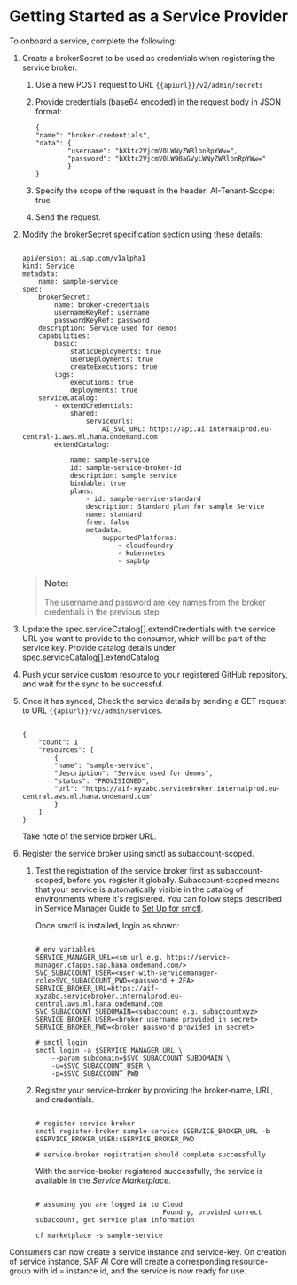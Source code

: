 <!-- loio50a6d9f4440c4a06b53b0f17017bdba8 -->

# Getting Started as a Service Provider

To onboard a service, complete the following:

1.  Create a brokerSecret to be used as credentials when registering the service broker.
    1.  Use a new POST request to URL `{{apiurl}}/v2/admin/secrets`
    2.  Provide credentials \(base64 encoded\) in the request body in JSON format:

        ```
        {
        "name": "broker-credentials",
        "data": {
        		"username": "bXktc2VjcmV0LWNyZWRlbnRpYWw=",
        		"password": "bXktc2VjcmV0LW90aGVyLWNyZWRlbnRpYWw="
        		}
        }
        ```

    3.  Specify the scope of the request in the header: AI-Tenant-Scope: true
    4.  Send the request.

2.  Modify the brokerSecret specification section using these details:

    ```
    
    apiVersion: ai.sap.com/v1alpha1
    kind: Service
    metadata:
    	name: sample-service
    spec:	
    	brokerSecret:
    		name: broker-credentials
    		usernameKeyRef: username
    		passwordKeyRef: password
    	description: Service used for demos
    	capabilities:
    		basic:
    			staticDeployments: true
    			userDeployments: true
    			createExecutions: true
    		logs:
    			executions: true
    			deployments: true
    	serviceCatalog:
    		- extendCredentials:
    			shared:
    				serviceUrls:
    					AI_SVC_URL: https://api.ai.internalprod.eu-central-1.aws.ml.hana.ondemand.com
    		extendCatalog:
    
    			name: sample-service
    			id: sample-service-broker-id
    			description: sample service
    			bindable: true
    			plans:
    				- id: sample-service-standard
    				description: Standard plan for sample Service
    				name: standard
    				free: false
    				metadata:
    					supportedPlatforms:
    						- cloudfoundry
    						- kubernetes
    						- sapbtp
    
    ```

    > ### Note:  
    > The username and password are key names from the broker credentials in the previous step.

3.  Update the spec.serviceCatalog\[\].extendCredentials with the service URL you want to provide to the consumer, which will be part of the service key. Provide catalog details under spec.serviceCatalog\[\].extendCatalog.
4.  Push your service custom resource to your registered GitHub repository, and wait for the sync to be successful.
5.  Once it has synced, Check the service details by sending a GET request to URL `{{apiurl}}/v2/admin/services`.

    ```
    
    {
    	"count": 1
    	"resources": [
    		{
    		"name": "sample-service",
    		"description": "Service used for demos",
    		"status": "PROVISIONED",
    		"url": "https://aif-xyzabc.servicebroker.internalprod.eu-central.aws.ml.hana.ondemand.com"
    		}
    	]
    }
    
    ```

    Take note of the service broker URL.

6.  Register the service broker using smctl as subaccount-scoped.
    1.  Test the registration of the service broker first as subaccount-scoped, before you register it globally. Subaccount-scoped means that your service is automatically visible in the catalog of environments where it's registered. You can follow steps described in Service Manager Guide to [Set Up for smctl](https://wiki.wdf.sap.corp/wiki/display/CPC15N/Test).

        Once smctl is installed, login as shown:

        ```
        
        # env variables
        SERVICE_MANAGER_URL=<sm url e.g. https://service-manager.cfapps.sap.hana.ondemand.com/>
        SVC_SUBACCOUNT_USER=<user-with-servicemanager-role>SVC_SUBACCOUNT_PWD=<password + 2FA>
        SERVICE_BROKER_URL=https://aif-xyzabc.servicebroker.internalprod.eu-central.aws.ml.hana.ondemand.com
        SVC_SUBACCOUNT_SUBDOMAIN=<subaccount e.g. subaccountxyz>
        SERVICE_BROKER_USER=<broker username provided in secret>
        SERVICE_BROKER_PWD=<broker password provided in secret>
        
        # smctl login
        smctl login -a $SERVICE_MANAGER_URL \
        	--param subdomain=$SVC_SUBACCOUNT_SUBDOMAIN \
        	-u=$SVC_SUBACCOUNT_USER \
        	-p=$SVC_SUBACCOUNT_PWD
        ```

    2.  Register your service-broker by providing the broker-name, URL, and credentials.

        ```
        
        # register service-broker
        smctl register-broker sample-service $SERVICE_BROKER_URL -b $SERVICE_BROKER_USER:$SERVICE_BROKER_PWD
        
        # service-broker registration should complete successfully
        
        ```

        With the service-broker registered successfully, the service is available in the *Service Marketplace*.

        ```
        
        # assuming you are logged in to Cloud
                                        Foundry, provided correct subaccount, get service plan information
        
        cf marketplace -s sample-service
        ```



Consumers can now create a service instance and service-key. On creation of service instance, SAP AI Core will create a corresponding resource-group with id = instance id, and the service is now ready for use.

